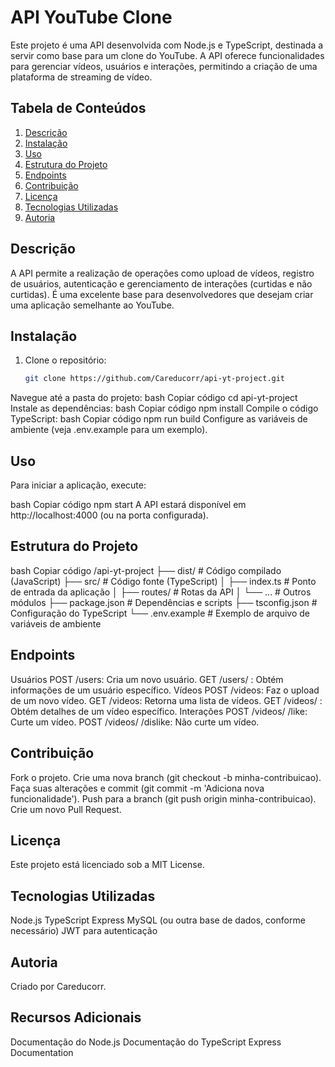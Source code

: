 # API YouTube Clone

Este projeto é uma API desenvolvida com Node.js e TypeScript, destinada a servir como base para um clone do YouTube. A API oferece funcionalidades para gerenciar vídeos, usuários e interações, permitindo a criação de uma plataforma de streaming de vídeo.

## Tabela de Conteúdos
1. [Descrição](#descrição)
2. [Instalação](#instalação)
3. [Uso](#uso)
4. [Estrutura do Projeto](#estrutura-do-projeto)
5. [Endpoints](#endpoints)
6. [Contribuição](#contribuição)
7. [Licença](#licença)
8. [Tecnologias Utilizadas](#tecnologias-utilizadas)
9. [Autoria](#autoria)

## Descrição

A API permite a realização de operações como upload de vídeos, registro de usuários, autenticação e gerenciamento de interações (curtidas e não curtidas). É uma excelente base para desenvolvedores que desejam criar uma aplicação semelhante ao YouTube.

## Instalação

1. Clone o repositório:
   ```bash
   git clone https://github.com/Careducorr/api-yt-project.git
Navegue até a pasta do projeto:
bash
Copiar código
cd api-yt-project
Instale as dependências:
bash
Copiar código
npm install
Compile o código TypeScript:
bash
Copiar código
npm run build
Configure as variáveis de ambiente (veja .env.example para um exemplo).

## Uso
Para iniciar a aplicação, execute:

bash
Copiar código
npm start
A API estará disponível em http://localhost:4000 (ou na porta configurada).

## Estrutura do Projeto
bash
Copiar código
/api-yt-project
├── dist/            # Código compilado (JavaScript)
├── src/             # Código fonte (TypeScript)
│   ├── index.ts     # Ponto de entrada da aplicação
│   ├── routes/      # Rotas da API
│   └── ...          # Outros módulos
├── package.json      # Dependências e scripts
├── tsconfig.json     # Configuração do TypeScript
└── .env.example      # Exemplo de arquivo de variáveis de ambiente
## Endpoints
Usuários
POST /users: Cria um novo usuário.
GET /users/
: Obtém informações de um usuário específico.
Vídeos
POST /videos: Faz o upload de um novo vídeo.
GET /videos: Retorna uma lista de vídeos.
GET /videos/
: Obtém detalhes de um vídeo específico.
Interações
POST /videos/
/like: Curte um vídeo.
POST /videos/
/dislike: Não curte um vídeo.

## Contribuição
Fork o projeto.
Crie uma nova branch (git checkout -b minha-contribuicao).
Faça suas alterações e commit (git commit -m 'Adiciona nova funcionalidade').
Push para a branch (git push origin minha-contribuicao).
Crie um novo Pull Request.

## Licença
Este projeto está licenciado sob a MIT License.

## Tecnologias Utilizadas
Node.js
TypeScript
Express
MySQL (ou outra base de dados, conforme necessário)
JWT para autenticação

## Autoria
Criado por Careducorr.

## Recursos Adicionais
Documentação do Node.js
Documentação do TypeScript
Express Documentation
